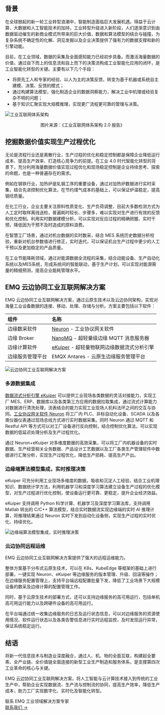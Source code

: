## 背景

在全球掀起的新一轮工业转型浪潮中，智能制造面临巨大发展机遇。得益于云计算、大数据和人工智能技术的加持，工业转型升级进入新阶段，人们逐渐意识到由数据驱动催生的新商业模式所带来的巨大价值，数据和算法模型的结合与碰撞，为复杂系统不确定性的化解、洞见发掘以及企业决策提供了强有力的数据支撑和新的引擎动能。

目前，在工业领域，数据的采集及全面感知能力已经初步具备。而激活海量数据的价值，通过自下而上的信息流和自上而下的决策流构成工业智能化应用的闭环，是工业智能化转型的关键。主要有以下几个手段：

- 将原先工人和专家的经验、以人为主的决策反馈，转变为基于机器或系统自主建模、决策、反馈的模式；
- 通过构建算法模型，强化制造企业的数据洞察能力，解决工业中机理或经验复杂不明的问题；
- 基于知识汇聚实现大规模推理，实现更广流程更可靠的管理与决策。

![工业互联网体系架构](https://assets.emqx.com/images/05c1374040f9a20135be77dae444462a.png)

<center>图片来源：《工业互联网体系架构 2.0 报告》</center>


## 挖掘数据价值实现生产过程优化

无论是流程行业还是离散行业，生产过程的优化和稳定控制都是保障企业降低运行成本、提高生产效率、打造核心竞争力的前提。在工业 4.0 时代智能化转型的背景下，充分利用海量数据价值实现过程优化和现场稳定控制是企业持续思考、探索的命题，也是一种普遍存在的需求。

例如在钢铁行业，加热炉是轧钢工序的重要设备，通过对加热炉数据进行实时采集，结合先进控制优化算法，在节约煤气成本的基础上，可以保证炉温稳定，提高钢坯质量。

在化工行业，企业主要关注原料性质变化、生产负荷调整，目前大多数检测方式为人工定时取样离线送检，普遍耗时较长、步骤多，难以实现对生产进行有效的反馈和优化控制。利用实时数据建模分析，可以实现对反应过程的精确把握、实时干预，降低因为干预不及时造成的原料浪费。

在智慧工厂场景，通过对机台数据的实时数采，结合 MES 系统历史数据分析校验，重新对机台参数值进行修正，实时迭代，可以保证机台生产过程中更少的人工干预以及更加稳定的产品质量。

在工业节能降耗领域，通过对能源数据全流程的采集，结合动能设备、生产自动化系统以及MES系统，形成系统间的智能联动，基于生产计划，可以实现对能源需量的精细预测，提高企业能耗管理水平。


## EMQ 云边协同工业互联网解决方案

EMQ 云边协同工业互联网解决方案，通过云原生技术以及云边协同架构，实现对海量工业设备数据的连接、移动、处理、存储与分析。方案主要包括以下软件：

| **组件**         | **名称**                                   |
| :--------------- | :----------------------------------------- |
| 边缘数采软件     | [Neuron](https://www.emqx.com/zh/products/neuron) - 工业协议网关软件                  |
| 边缘 Broker      | [NanoMQ](https://www.emqx.com/zh/products/nanomq) - 超轻量级边缘 MQTT 消息服务器      |
| 边缘计算软件     | [eKuiper](https://ekuiper.org/zh) - 超轻量物联网边缘数据流式分析引擎 |
| 边缘服务管理平台 | EMQX Antares  - 云原生边缘服务管理平台     |

![云边协同工业互联网解决方案](https://assets.emqx.com/images/803e430cb587fdf3730bfac42bef40a3.png)

### 多源数据集成

[数据流式分析引擎 eKuiper](https://ekuiper.org/zh) 可以提供工业现场各类数据的灵活对接能力，实现工厂 MES、ERP、数据库以及各类第三方应用的数据拉取集成，通过流式计算能力对数据进行清洗处理，流表结合的能力实现工业现场人机料法环之间的交互与协同。[工业协议网关软件 Neuron](https://www.emqx.com/zh/products/neuron) 将工厂内 PLC、非标自动化设备、SCADA 以及各类仪器仪表通过现场总线方式进行实时数据采集。同时 Neuron 通过 MQTT 和 Restful API 等方式可以对工厂设备进行反向控制，结合控制优化算法，可以实现数据的低延迟处理分析及生产过程优化。

通过 Neuron+eKuiper 对多维度数据的高效采集，可以将工厂内机器设备的实时数据、生产经营相关业务数据、产品设计工艺数据以及工厂各类生产管理软件中数据进行汇聚分析，实现生产过程优化，降低生产损耗、提高生产产出。

### 边缘端算法模型集成，实时推理决策

eKuiper 可充分利用工业现场多维度的数据，吸收和沉淀人工经验，结合工业机理知识、数据统计学方法，利用机器学习和深度学习算法建立设备生产过程的优化模型，对生产过程进行优化控制，使设备运行更可靠、更稳定，提升企业经济效益。

eKuiper 支持调用 Python 科学计算、机器学习及深度学习算法库，支持调用 Matlab 转出的 C/C++ 算法模型，结合实时数据流实现边缘端的实时 AI 推理计算，将推理结果通过 Neuron 实时下发到自动化设备侧，实现生产过程的实时优化、持续优化。

![边缘端算法模型集成，实时推理决策](https://assets.emqx.com/images/9d1032a7c4f4ec3d8a2b5a94b35eaf3f.png)

### 云边协同远程运维

EMQ 云边协同工业互联网解决方案提供了强大的远程运维能力。

整体方案基于分布式云原生技术，可以在 K8s、KubeEdge 等框架的基础上进行部署，一键实现 Neuron、eKuiper 等边缘服务的版本管理、升级、回滚等操作；在边缘服务配置管理上，支持平台端远程配置批量下发，降低了工业场景下大规模设备的数采及边缘计算的配置管理工作。

同时，基于云原生技术的部署方式，还可以支持边缘服务的高可用运行，包括单机高可用运行能力以及跨硬件设备的高可用运行。

在平台端通过统一收集边缘服务的日志及运行状态信息，可以对边缘服务的资源使用情况、软件运行状态以及各类告警信息进行实时远程监控，及时发现运行异常，保证系统稳定运行。

## 结语

将新一代信息技术与制造业深度融合，通过人、机、物的全面互联，构建起全要素、全产业链、全价值链全面连接的新型工业生产制造和服务体系，是支撑第四次工业革命的核心与关键。

EMQ 云边协同工业互联网解决方案，将人工智能与云计算技术接入到传统的工业生产中，帮助企业实现数据流、生产流与控制流的协同，提高生产效率，降低生产成本，助力工厂实现数字化、实时化及智能化转型。


<section class="promotion">
    <div>
        联系 EMQ 工业领域解决方案专家
    </div>
    <a href="https://www.emqx.com/zh/contact?product=solutions" class="button is-gradient px-5">联系我们 →</a>
</section>
